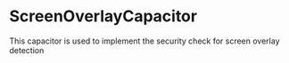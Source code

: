 # ScreenOverlayCapacitor
This capacitor is used to implement the security check for screen overlay detection
